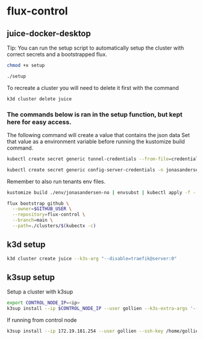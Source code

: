 # flux-control

## juice-docker-desktop

Tip: You can run the setup script to automatically setup the cluster with correct secrets and a bootstrapped flux.
```bash
chmod +x setup

./setup
```

To recreate a cluster you will need to delete it first with the command
```bash
k3d cluster delete juice
```

### The commands below is ran in the setup function, but kept here for easy access.

The following command will create a value that contains the json data
Set that value as a environment variable before running the kustomize build command.
```bash
kubectl create secret generic tunnel-credentials --from-file=credentials.json=/home/$USER/.cloudflared/<tunnel-id>.json -o yaml --dry-run=client
```

```bash
kubectl create secret generic config-server-credentials -n jonasandersen-no --from-literal=username=$SPRING_CLOUD_CONFIG_USERNAME --from-literal=password=$SPRING_CLOUD_CONFIG_PASSWORD
```

Remember to also run tenants env files.


```bash
kustomize build ./env/jonasandersen-no | envsubst | kubectl apply -f -
```

```bash
flux bootstrap github \
  --owner=$GITHUB_USER \
  --repository=flux-control \
  --branch=main \
  --path=./clusters/$(kubectx -c)
```

## k3d setup

```bash
k3d cluster create juice --k3s-arg "--disable=traefik@server:0"
```


## k3sup setup

Setup a cluster with k3sup

```bash
export CONTROL_NODE_IP=<ip>
k3sup install --ip $CONTROL_NODE_IP --user gollien --k3s-extra-args '--disable traefik' --merge --local-path ~/.kube/config --context cluster00 --ssh-key pi-cluster
```

If running from control node
```bash
k3sup install --ip 172.19.181.254 --user gollien --ssh-key /home/gollien/.ssh/id_ed25519 --k3s-extra-args '--disable traefik' --context cluster00  
```